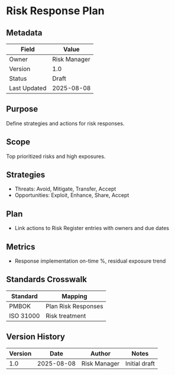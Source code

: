 # Risk Response Plan

## Metadata
| Field | Value |
|---|---|
| Owner | Risk Manager |
| Version | 1.0 |
| Status | Draft |
| Last Updated | 2025-08-08 |

## Purpose
Define strategies and actions for risk responses.

## Scope
Top prioritized risks and high exposures.

## Strategies
- Threats: Avoid, Mitigate, Transfer, Accept
- Opportunities: Exploit, Enhance, Share, Accept

## Plan
- Link actions to Risk Register entries with owners and due dates

## Metrics
- Response implementation on-time %, residual exposure trend

## Standards Crosswalk
| Standard | Mapping |
|---|---|
| PMBOK | Plan Risk Responses |
| ISO 31000 | Risk treatment |

## Version History
| Version | Date | Author | Notes |
|---|---|---|---|
| 1.0 | 2025-08-08 | Risk Manager | Initial draft |
